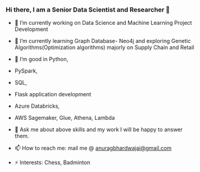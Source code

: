 ### Hi there, I am a Senior Data Scientist and Researcher 👋

- 🔭 I’m currently working on Data Science and Machine Learning Project Development

- 🌱 I’m currently learning Graph Database- Neo4j and
   exploring Genetic Algorithms(Optimization algorithms) majorly on Supply Chain and Retail

- 🤔 I’m good in Python,
-  PySpark,
-  SQL, 
-  Flask application development
-  Azure Databricks, 
-  AWS Sagemaker, Glue, Athena, Lambda 

- 💬 Ask me about above skills and my work I will be happy to answer them.
- 📫 How to reach me: mail me @ anuragbhardwajai@gmail.com

- ⚡ Interests: Chess, Badminton
